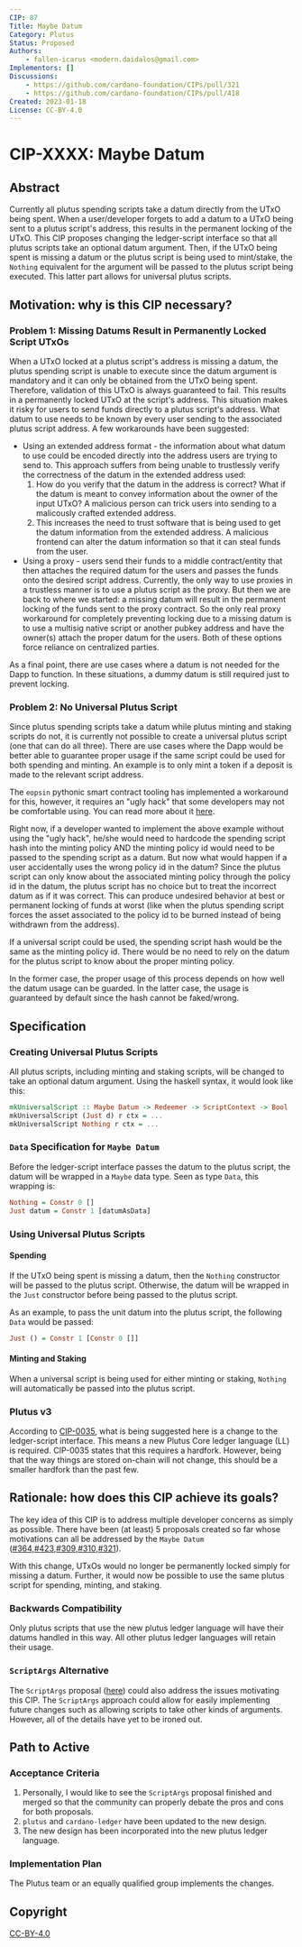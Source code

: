 ```yaml
---
CIP: 87
Title: Maybe Datum
Category: Plutus
Status: Proposed
Authors:
    - fallen-icarus <modern.daidalos@gmail.com>
Implementors: []
Discussions:
    - https://github.com/cardano-foundation/CIPs/pull/321
    - https://github.com/cardano-foundation/CIPs/pull/418
Created: 2023-01-18
License: CC-BY-4.0
---
```

# CIP-XXXX: Maybe Datum

## Abstract
Currently all plutus spending scripts take a datum directly from the UTxO being spent. When a user/developer forgets to add a datum to a UTxO being sent to a plutus script's address, this results in the permanent locking of the UTxO. This CIP proposes changing the ledger-script interface so that all plutus scripts take an optional datum argument. Then, if the UTxO being spent is missing a datum or the plutus script is being used to mint/stake, the `Nothing` equivalent for the argument will be passed to the plutus script being executed. This latter part allows for universal plutus scripts.

## Motivation: why is this CIP necessary?

### Problem 1: Missing Datums Result in Permanently Locked Script UTxOs
When a UTxO locked at a plutus script's address is missing a datum, the plutus spending script is unable to execute since the datum argument is mandatory and it can only be obtained from the UTxO being spent. Therefore, validation of this UTxO is always guaranteed to fail. This results in a permanently locked UTxO at the script's address. This situation makes it risky for users to send funds directly to a plutus script's address. What datum to use needs to be known by every user sending to the associated plutus script address. A few workarounds have been suggested:

- Using an extended address format - the information about what datum to use could be encoded directly into the address users are trying to send to. This approach suffers from being unable to trustlessly verify the correctness of the datum in the extended address used: 
    1. How do you verify that the datum in the address is correct? What if the datum is meant to convey information about the owner of the input UTxO? A malicious person can trick users into sending to a malicously crafted extended address.
    2. This increases the need to trust software that is being used to get the datum information from the extended address. A malicious frontend can alter the datum information so that it can steal funds from the user.
- Using a proxy - users send their funds to a middle contract/entity that then attaches the required datum for the users and passes the funds onto the desired script address. Currently, the only way to use proxies in a trustless manner is to use a plutus script as the proxy. But then we are back to where we started: a missing datum will result in the permanent locking of the funds sent to the proxy contract. So the only real proxy workaround for completely preventing locking due to a missing datum is to use a multisig native script or another pubkey address and have the owner(s) attach the proper datum for the users. Both of these options force reliance on centralized parties.

As a final point, there are use cases where a datum is not needed for the Dapp to function. In these situations, a dummy datum is still required just to prevent locking.

### Problem 2: No Universal Plutus Script
Since plutus spending scripts take a datum while plutus minting and staking scripts do not, it is currently not possible to create a universal plutus script (one that can do all three). There are use cases where the Dapp would be better able to guarantee proper usage if the same script could be used for both spending and minting. An example is to only mint a token if a deposit is made to the relevant script address. 

The `eopsin` pythonic smart contract tooling has implemented a workaround for this, however, it requires an "ugly hack" that some developers may not be comfortable using. You can read more about it [here](https://github.com/ImperatorLang/eopsin/blob/master/ARCHITECTURE.md#minting-policy---spending-validator-double-function).

Right now, if a developer wanted to implement the above example without using the "ugly hack", he/she would need to hardcode the spending script hash into the minting policy AND the minting policy id would need to be passed to the spending script as a datum. But now what would happen if a user accidentally uses the wrong policy id in the datum? Since the plutus script can only know about the associated minting policy through the policy id in the datum, the plutus script has no choice but to treat the incorrect datum as if it was correct. This can produce undesired behavior at best or permanent locking of funds at worst (like when the plutus spending script forces the asset associated to the policy id to be burned instead of being withdrawn from the address).

If a universal script could be used, the spending script hash would be the same as the minting policy id. There would be no need to rely on the datum for the plutus script to know about the proper minting policy. 

In the former case, the proper usage of this process depends on how well the datum usage can be guarded. In the latter case, the usage is guaranteed by default since the hash cannot be faked/wrong.

## Specification

### Creating Universal Plutus Scripts
All plutus scripts, including minting and staking scripts, will be changed to take an optional datum argument. Using the haskell syntax, it would look like this:

``` Haskell
mkUniversalScript :: Maybe Datum -> Redeemer -> ScriptContext -> Bool
mkUniversalScript (Just d) r ctx = ...
mkUniversalScript Nothing r ctx = ...
```

### `Data` Specification for `Maybe Datum`
Before the ledger-script interface passes the datum to the plutus script, the datum will be wrapped in a `Maybe` data type. Seen as type `Data`, this wrapping is:

``` Haskell
Nothing = Constr 0 []
Just datum = Constr 1 [datumAsData]
```

### Using Universal Plutus Scripts
#### Spending
If the UTxO being spent is missing a datum, then the `Nothing` constructor will be passed to the plutus script. Otherwise, the datum will be wrapped in the `Just` constructor before being passed to the plutus script.

As an example, to pass the unit datum into the plutus script, the following `Data` would be passed:
``` Haskell
Just () = Constr 1 [Constr 0 []]
```

#### Minting and Staking
When a universal script is being used for either minting or staking, `Nothing` will automatically be passed into the plutus script.

### Plutus v3
According to [CIP-0035](https://github.com/michaelpj/CIPs/blob/8e296066c0afc7d2ed46db88eca43f409830e011/CIP-0035/README.md#scripts-in-the-cardano-ledger), what is being suggested here is a change to the ledger-script interface. This means a new Plutus Core ledger language (LL) is required. CIP-0035 states that this requires a hardfork. However, being that the way things are stored on-chain will not change, this should be a smaller hardfork than the past few.

## Rationale: how does this CIP achieve its goals?
The key idea of this CIP is to address multiple developer concerns as simply as possible. There have been (at least) 5 proposals created so far whose motivations can all be addressed by the `Maybe Datum` ([#364](https://github.com/cardano-foundation/CIPs/pull/364),[#423](https://github.com/cardano-foundation/CIPs/issues/423),[#309](https://github.com/cardano-foundation/CIPs/pull/309),[#310](https://github.com/cardano-foundation/CIPs/pull/310),[#321](https://github.com/cardano-foundation/CIPs/pull/321)). 

With this change, UTxOs would no longer be permanently locked simply for missing a datum. Further, it would now be possible to use the same plutus script for spending, minting, and staking.

### Backwards Compatibility
Only plutus scripts that use the new plutus ledger language will have their datums handled in this way. All other plutus ledger languages will retain their usage.

### `ScriptArgs` Alternative
The `ScriptArgs` proposal ([here](https://github.com/cardano-foundation/CIPs/pull/321)) could also address the issues motivating this CIP. The `ScriptArgs` approach could allow for easily implementing future changes such as allowing scripts to take other kinds of arguments. However, all of the details have yet to be ironed out.

## Path to Active
### Acceptance Criteria
1. Personally, I would like to see the `ScriptArgs` proposal finished and merged so that the community can properly debate the pros and cons for both proposals.
2. `plutus` and `cardano-ledger` have been updated to the new design.
3. The new design has been incorporated into the new plutus ledger language.

### Implementation Plan
The Plutus team or an equally qualified group implements the changes.

## Copyright
[CC-BY-4.0](https://creativecommons.org/licenses/by/4.0/legalcode)